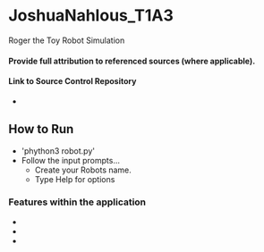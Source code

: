# JoshuaNahlous_T1A3
 Roger the Toy Robot Simulation


#### Provide full attribution to referenced sources (where applicable).


#### Link to Source Control Repository
* 

## How to Run
* 'phython3 robot.py'
* Follow the input prompts...
  * Create your Robots name.
  * Type Help for options



### Features within the application
* 


* 


* 


